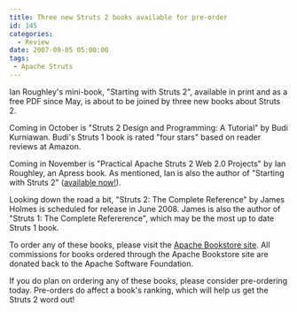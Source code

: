 ```yaml
---
title: Three new Struts 2 books available for pre-order
id: 145
categories:
  - Review
date: 2007-09-05 05:00:00
tags:
 - Apache Struts
---
```


Ian Roughley's mini-book, "Starting with Struts 2", available in print and as a free PDF since May, is about to be joined by three new books about Struts 2.

Coming in October is "Struts 2 Design and Programming: A Tutorial" by Budi Kurniawan. Budi's Struts 1 book is rated "four stars" based on reader reviews at Amazon.

Coming in November is "Practical Apache Struts 2 Web 2.0 Projects" by Ian Roughley, an Apress book. As mentioned, Ian is also the author of "Starting with Struts 2" ([available now!](http://opensource.atlassian.com/confluence/oss/display/BOOKS/ISBN-978-1-4303-2033-3)).

Looking down the road a bit, "Struts 2: The Complete Reference" by James Holmes is scheduled for release in June 2008\. James is also the author of "Struts 1: The Complete Refererence", which may be the most up to date Struts 1 book.

To order any of these books, please visit the [Apache Bookstore site](http://opensource.atlassian.com/confluence/oss/display/BOOKS/Books+about+Struts). All commissions for books ordered through the Apache Bookstore site are donated back to the Apache Software Foundation.

If you do plan on ordering any of these books, please consider pre-ordering today. Pre-orders do affect a book's ranking, which will help us get the Struts 2 word out!